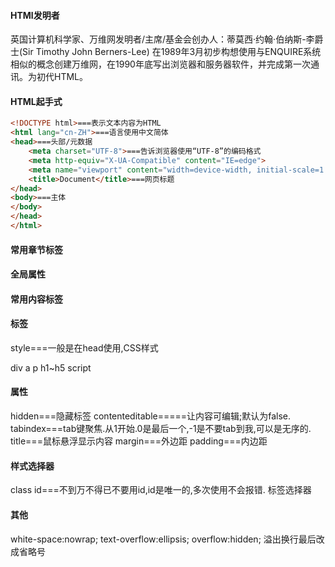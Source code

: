 #### HTMl发明者
英国计算机科学家、万维网发明者/主席/基金会创办人：蒂莫西·约翰·伯纳斯-李爵士(Sir Timothy John Berners-Lee)
在1989年3月初步构想使用与ENQUIRE系统相似的概念创建万维网，在1990年底写出浏览器和服务器软件，并完成第一次通讯。为初代HTML。
</head>


#### HTML起手式
```HTML
<!DOCTYPE html>===表示文本内容为HTML
<html lang="cn-ZH">===语言使用中文简体
<head>===头部/元数据
    <meta charset="UTF-8">===告诉浏览器使用“UTF-8”的编码格式
    <meta http-equiv="X-UA-Compatible" content="IE=edge">
    <meta name="viewport" content="width=device-width, initial-scale=1.0">
    <title>Document</title>===网页标题
</head>
<body>===主体
</body>
</head>
</html>
```

#### 常用章节标签

#### 全局属性

#### 常用内容标签



#### 标签
style===一般是在head使用,CSS样式


div
a
p
h1~h5
script

#### 属性
hidden===隐藏标签
contenteditable=====让内容可编辑;默认为false.
tabindex===tab键聚焦.从1开始.0是最后一个,-1是不要tab到我,可以是无序的.
title===鼠标悬浮显示内容
margin===外边距
padding===内边距



#### 样式选择器
class
id===不到万不得已不要用id,id是唯一的,多次使用不会报错.
标签选择器


#### 其他
white-space:nowrap;
text-overflow:ellipsis;
overflow:hidden;
溢出换行最后改成省略号
